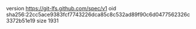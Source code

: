 version https://git-lfs.github.com/spec/v1
oid sha256:22cc5ace9383fcf7743226dca85c8c532ad89f90c6d0477562326c3372b51e19
size 1931
